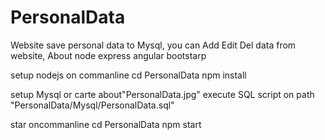 # PersonalData
Website save personal data to Mysql, you can Add Edit Del data from website, About node express angular bootstarp 

setup nodejs
  on commanline
  cd PersonalData
  npm install

setup Mysql or carte about"PersonalData.jpg"
  execute SQL script 
  on path "PersonalData/Mysql/PersonalData.sql"

star
  oncommanline
  cd PersonalData
  npm start
